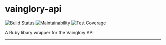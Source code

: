 # vainglory-api
[![Build Status](https://travis-ci.org/shikatadev/vainglory-api.svg?branch=master)](https://travis-ci.org/shikatadev/vainglory-api)
[![Maintainability](https://api.codeclimate.com/v1/badges/cb1ddf9c354639b7f5c0/maintainability)](https://codeclimate.com/github/shikatadev/vainglory-api/maintainability)
[![Test Coverage](https://api.codeclimate.com/v1/badges/cb1ddf9c354639b7f5c0/test_coverage)](https://codeclimate.com/github/shikatadev/vainglory-api/test_coverage)

A Ruby libary wrapper for the Vainglory API

---
